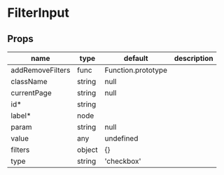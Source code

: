 # FilterInput

## Props

|name|type|default|description|
|----|----|-------|-----------|
|addRemoveFilters|func|Function.prototype||
|className|string|null||
|currentPage|string|null||
|id*|string|||
|label*|node|||
|param|string|null||
|value|any|undefined||
|filters|object|{}||
|type|string|'checkbox'||


